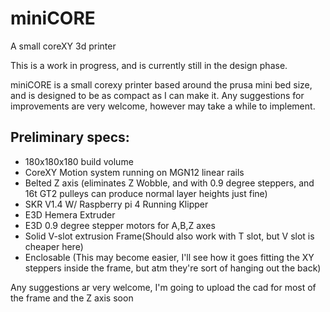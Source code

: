 # miniCORE
A small coreXY 3d printer

This is a work in progress, and is currently still in the design phase.

miniCORE is a small corexy printer based around the prusa mini bed size, and is designed to be as compact as I can make it. Any suggestions for improvements are very welcome, however may take a while to implement. 

## Preliminary specs:

* 180x180x180 build volume
* CoreXY Motion system running on MGN12 linear rails
* Belted Z axis (eliminates Z Wobble, and with 0.9 degree steppers, and 16t GT2 pulleys can produce normal layer heights just fine)
* SKR V1.4 W/ Raspberry pi 4 Running Klipper
* E3D Hemera Extruder
* E3D 0.9 degree stepper motors for A,B,Z axes
* Solid V-slot extrusion Frame(Should also work with T slot, but V slot is cheaper here)
* Enclosable (This may become easier, I'll see how it goes fitting the XY steppers inside the frame, but atm they're sort of hanging out the back)

Any suggestions ar very welcome, I'm going to upload the cad for most of the frame and the Z axis soon


